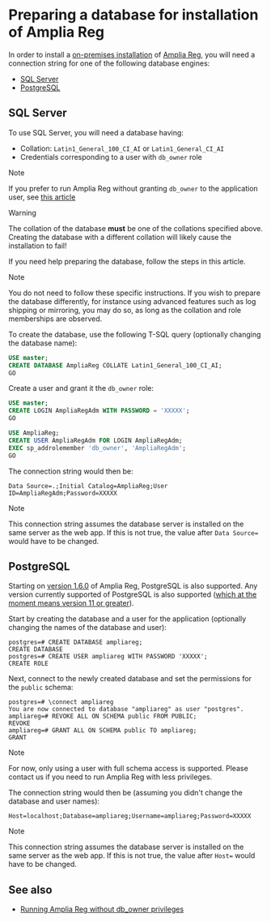 ﻿# Preparing a database for installation of Amplia Reg

In order to install a [on-premises installation](index.md) of [Amplia Reg](../index.md), you will need a connection string for one of the following database engines:

* [SQL Server](#sql-server)
* [PostgreSQL](#postgres)

<a name="sql-server" />

## SQL Server

To use SQL Server, you will need a database having:

* Collation: `Latin1_General_100_CI_AI` or `Latin1_General_CI_AI`
* Credentials corresponding to a user with `db_owner` role

> [!NOTE]
> If you prefer to run Amplia Reg without granting `db_owner` to the application user, see [this article](unprivileged-db-user.md)

> [!WARNING]
> The collation of the database **must** be one of the collations specified above. Creating the database with a different collation will likely cause the installation to fail!

If you need help preparing the database, follow the steps in this article.

> [!NOTE]
> You do not need to follow these specific instructions. If you wish to prepare the database differently, for instance using advanced
> features such as log shipping or mirroring, you may do so, as long as the collation and role memberships are observed.

To create the database, use the following T-SQL query (optionally changing the database name):

```sql
USE master;
CREATE DATABASE AmpliaReg COLLATE Latin1_General_100_CI_AI;
GO
```

Create a user and grant it the `db_owner` role:

```sql
USE master;
CREATE LOGIN AmpliaRegAdm WITH PASSWORD = 'XXXXX';
GO

USE AmpliaReg;
CREATE USER AmpliaRegAdm FOR LOGIN AmpliaRegAdm;
EXEC sp_addrolemember 'db_owner', 'AmpliaRegAdm';
GO
```

The connection string would then be:

```
Data Source=.;Initial Catalog=AmpliaReg;User ID=AmpliaRegAdm;Password=XXXXX
```

> [!NOTE]
> This connection string assumes the database server is installed on the same server as the web app. If this is not true,
> the value after `Data Source=` would have to be changed.

<a name="postgres" />

## PostgreSQL

Starting on [version 1.6.0](../changelog.md#1-6-0) of Amplia Reg, PostgreSQL is also supported. Any version currently supported of PostgreSQL
is also supported ([which at the moment means version 11 or greater](https://www.postgresql.org/support/versioning/)).

Start by creating the database and a user for the application (optionally changing the names of the database and user):

```
postgres=# CREATE DATABASE ampliareg;
CREATE DATABASE
postgres=# CREATE USER ampliareg WITH PASSWORD 'XXXXX';
CREATE ROLE
```

Next, connect to the newly created database and set the permissions for the `public` schema:

```
postgres=# \connect ampliareg
You are now connected to database "ampliareg" as user "postgres".
ampliareg=# REVOKE ALL ON SCHEMA public FROM PUBLIC;
REVOKE
ampliareg=# GRANT ALL ON SCHEMA public TO ampliareg;
GRANT
```

> [!NOTE]
> For now, only using a user with full schema access is supported. Please contact us if you need to run Amplia Reg with less privileges.

The connection string would then be (assuming you didn't change the database and user names):

```
Host=localhost;Database=ampliareg;Username=ampliareg;Password=XXXXX
```

> [!NOTE]
> This connection string assumes the database server is installed on the same server as the web app. If this is not true,
> the value after `Host=` would have to be changed.

## See also

* [Running Amplia Reg without db_owner privileges](unprivileged-db-user.md)
